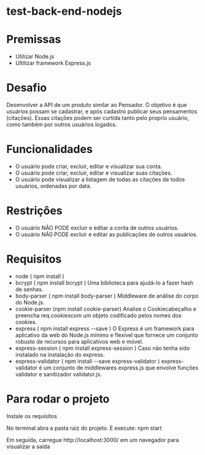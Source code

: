 # test-back-end-nodejs

# Premissas

- Utilizar Node.js
- Ultilizar framework Express.js

# Desafio

Desenvolver a API de um produto similar ao Pensador. O objetivo é que usuários possam se cadastrar, e após cadastro publicar seus pensamentos (citações). Essas citações podem ser curtida tanto pelo proprio usuário, como também por outros usuários logados.

# Funcionalidades

- O usuário pode criar, excluir, editar e visualizar sua conta.
- O usuário pode criar, excluir, editar e visualizar suas citações.
- O usuário pode visualizar a listagem de todas as citações de todos usuários, ordenadas por data.

# Restriçôes

- O usuário NÃO PODE excluir e editar a conta de outros usuários.
- O usuário NÃ0 PODE excluir e editar as publicações de outros usuários.

# Requisitos 

- node ( npm install )
- bcrypt ( npm install bcrypt ) Uma biblioteca para ajudá-lo a fazer hash de senhas.
- body-parser ( npm install body-parser ) Middleware de análise do corpo do Node.js.
- cookie-parser (npm install cookie-parser) Analise o Cookiecabeçalho e preencha req.cookiescom um objeto codificado pelos nomes dos cookies.
- express ( npm install express --save ) O Express é um framework para aplicativo da web do Node.js mínimo e flexível que fornece um conjunto robusto de recursos para aplicativos web e móvel.
- express-session ( npm install express-session ) Caso não tenha sido instalado na instalação do express.
- express-validator ( npm install --save express-validator ) express-validator é um conjunto de middlewares express.js que envolve funções validator e sanitizador validator.js.

# Para rodar o projeto

Instale os requisitos

 No terminal abra a pasta raiz do projeto. E execute: npm start
 
 Em seguida, carregue http://localhost:3000/ em um navegador para visualizar a saída
